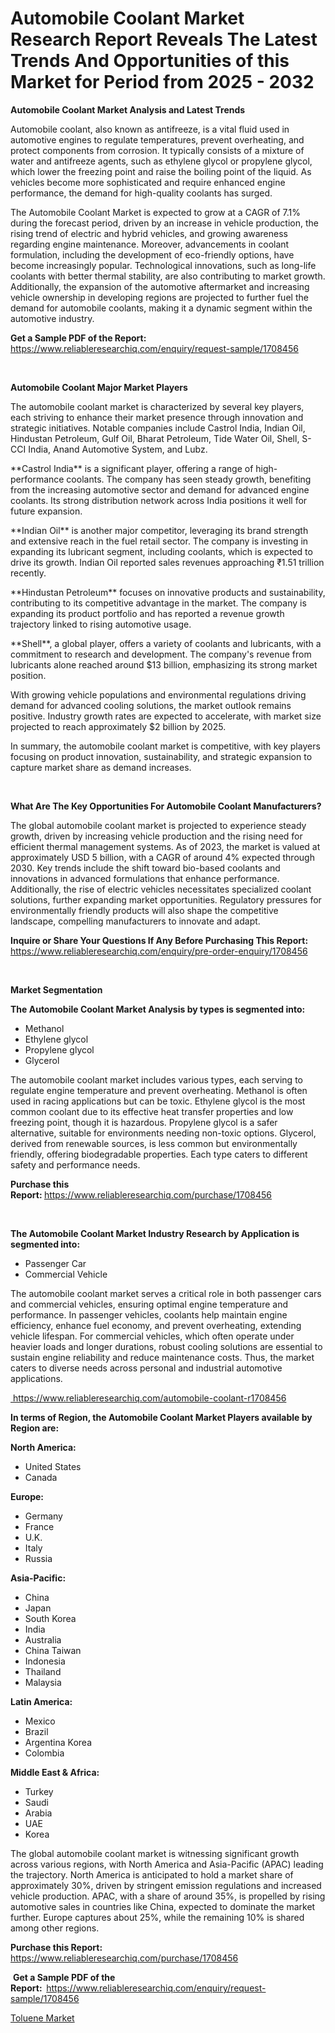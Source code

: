 <p><h1>Automobile Coolant Market Research Report Reveals The Latest Trends And Opportunities of this Market for Period from 2025 - 2032</h1></p><p><strong>Automobile Coolant Market Analysis and Latest Trends</strong></p>
<p><p>Automobile coolant, also known as antifreeze, is a vital fluid used in automotive engines to regulate temperatures, prevent overheating, and protect components from corrosion. It typically consists of a mixture of water and antifreeze agents, such as ethylene glycol or propylene glycol, which lower the freezing point and raise the boiling point of the liquid. As vehicles become more sophisticated and require enhanced engine performance, the demand for high-quality coolants has surged.</p><p>The Automobile Coolant Market is expected to grow at a CAGR of 7.1% during the forecast period, driven by an increase in vehicle production, the rising trend of electric and hybrid vehicles, and growing awareness regarding engine maintenance. Moreover, advancements in coolant formulation, including the development of eco-friendly options, have become increasingly popular. Technological innovations, such as long-life coolants with better thermal stability, are also contributing to market growth. Additionally, the expansion of the automotive aftermarket and increasing vehicle ownership in developing regions are projected to further fuel the demand for automobile coolants, making it a dynamic segment within the automotive industry.</p></p>
<p><strong>Get a Sample PDF of the Report:&nbsp;</strong> <a href="https://www.reliableresearchiq.com/enquiry/request-sample/1708456?utm_campaign=3074&utm_medium=2&utm_source=Github&utm_content=ia&utm_term=31032025&utm_id=automobile-coolant">https://www.reliableresearchiq.com/enquiry/request-sample/1708456</a></p>
<p>&nbsp;</p>
<p><strong>Automobile Coolant Major Market Players</strong></p>
<p><p>The automobile coolant market is characterized by several key players, each striving to enhance their market presence through innovation and strategic initiatives. Notable companies include Castrol India, Indian Oil, Hindustan Petroleum, Gulf Oil, Bharat Petroleum, Tide Water Oil, Shell, S-CCI India, Anand Automotive System, and Lubz.</p><p>**Castrol India** is a significant player, offering a range of high-performance coolants. The company has seen steady growth, benefiting from the increasing automotive sector and demand for advanced engine coolants. Its strong distribution network across India positions it well for future expansion.</p><p>**Indian Oil** is another major competitor, leveraging its brand strength and extensive reach in the fuel retail sector. The company is investing in expanding its lubricant segment, including coolants, which is expected to drive its growth. Indian Oil reported sales revenues approaching ₹1.51 trillion recently.</p><p>**Hindustan Petroleum** focuses on innovative products and sustainability, contributing to its competitive advantage in the market. The company is expanding its product portfolio and has reported a revenue growth trajectory linked to rising automotive usage.</p><p>**Shell**, a global player, offers a variety of coolants and lubricants, with a commitment to research and development. The company's revenue from lubricants alone reached around $13 billion, emphasizing its strong market position.</p><p>With growing vehicle populations and environmental regulations driving demand for advanced cooling solutions, the market outlook remains positive. Industry growth rates are expected to accelerate, with market size projected to reach approximately $2 billion by 2025.</p><p>In summary, the automobile coolant market is competitive, with key players focusing on product innovation, sustainability, and strategic expansion to capture market share as demand increases.</p></p>
<p>&nbsp;</p>
<p><strong>What Are The Key Opportunities For Automobile Coolant Manufacturers?</strong></p>
<p><p>The global automobile coolant market is projected to experience steady growth, driven by increasing vehicle production and the rising need for efficient thermal management systems. As of 2023, the market is valued at approximately USD 5 billion, with a CAGR of around 4% expected through 2030. Key trends include the shift toward bio-based coolants and innovations in advanced formulations that enhance performance. Additionally, the rise of electric vehicles necessitates specialized coolant solutions, further expanding market opportunities. Regulatory pressures for environmentally friendly products will also shape the competitive landscape, compelling manufacturers to innovate and adapt.</p></p>
<p><strong>Inquire or Share Your Questions If Any Before Purchasing This Report:</strong> <a href="https://www.reliableresearchiq.com/enquiry/pre-order-enquiry/1708456?utm_campaign=3074&utm_medium=2&utm_source=Github&utm_content=ia&utm_term=31032025&utm_id=automobile-coolant">https://www.reliableresearchiq.com/enquiry/pre-order-enquiry/1708456</a></p>
<p>&nbsp;</p>
<p><strong>Market Segmentation</strong></p>
<p><strong>The Automobile Coolant Market Analysis by types is segmented into:</strong></p>
<p><ul><li>Methanol</li><li>Ethylene glycol</li><li>Propylene glycol</li><li>Glycerol</li></ul></p>
<p><p>The automobile coolant market includes various types, each serving to regulate engine temperature and prevent overheating. Methanol is often used in racing applications but can be toxic. Ethylene glycol is the most common coolant due to its effective heat transfer properties and low freezing point, though it is hazardous. Propylene glycol is a safer alternative, suitable for environments needing non-toxic options. Glycerol, derived from renewable sources, is less common but environmentally friendly, offering biodegradable properties. Each type caters to different safety and performance needs.</p></p>
<p><strong>Purchase this Report:&nbsp;</strong><a href="https://www.reliableresearchiq.com/purchase/1708456?utm_campaign=3074&utm_medium=2&utm_source=Github&utm_content=ia&utm_term=31032025&utm_id=automobile-coolant">https://www.reliableresearchiq.com/purchase/1708456</a></p>
<p>&nbsp;</p>
<p><strong>The Automobile Coolant Market Industry Research by Application is segmented into:</strong></p>
<p><ul><li>Passenger Car</li><li>Commercial Vehicle</li></ul></p>
<p><p>The automobile coolant market serves a critical role in both passenger cars and commercial vehicles, ensuring optimal engine temperature and performance. In passenger vehicles, coolants help maintain engine efficiency, enhance fuel economy, and prevent overheating, extending vehicle lifespan. For commercial vehicles, which often operate under heavier loads and longer durations, robust cooling solutions are essential to sustain engine reliability and reduce maintenance costs. Thus, the market caters to diverse needs across personal and industrial automotive applications.</p></p>
<p><a href="https://www.reliableresearchiq.com/automobile-coolant-r1708456?utm_campaign=3074&utm_medium=2&utm_source=Github&utm_content=ia&utm_term=31032025&utm_id=automobile-coolant">&nbsp;https://www.reliableresearchiq.com/automobile-coolant-r1708456</a></p>
<p><strong>In terms of Region, the Automobile Coolant Market Players available by Region are:</strong></p>
<p>
    <p> <strong> North America: </strong>
        <ul>
            <li>United States</li>
            <li>Canada</li>
        </ul>
        </p> 
    <p> <strong> Europe: </strong>
        <ul>
            <li>Germany</li>
            <li>France</li>
            <li>U.K.</li>
            <li>Italy</li>
            <li>Russia</li>
        </ul>
        </p> 
    <p> <strong> Asia-Pacific: </strong>
        <ul>
            <li>China</li>
            <li>Japan</li>
            <li>South Korea</li>
            <li>India</li>
            <li>Australia</li>
            <li>China Taiwan</li>
            <li>Indonesia</li>
            <li>Thailand</li>
            <li>Malaysia</li>
        </ul>
        </p> 
    <p> <strong> Latin America: </strong>
        <ul>
            <li>Mexico</li>
            <li>Brazil</li>
            <li>Argentina Korea</li>
            <li>Colombia</li>
        </ul>
        </p> 
    <p> <strong> Middle East & Africa: </strong>
        <ul>
            <li>Turkey</li>
            <li>Saudi</li>
            <li>Arabia</li>
            <li>UAE</li>
            <li>Korea</li>
        </ul>
    </p>
    </p>
<p><p>The global automobile coolant market is witnessing significant growth across various regions, with North America and Asia-Pacific (APAC) leading the trajectory. North America is anticipated to hold a market share of approximately 30%, driven by stringent emission regulations and increased vehicle production. APAC, with a share of around 35%, is propelled by rising automotive sales in countries like China, expected to dominate the market further. Europe captures about 25%, while the remaining 10% is shared among other regions.</p></p>
<p><strong>Purchase this Report: </strong><a href="https://www.reliableresearchiq.com/purchase/1708456?utm_campaign=3074&utm_medium=2&utm_source=Github&utm_content=ia&utm_term=31032025&utm_id=automobile-coolant">https://www.reliableresearchiq.com/purchase/1708456</a></p>
<p>&nbsp;<strong>Get a Sample PDF of the Report:&nbsp;&nbsp;</strong><a href="https://www.reliableresearchiq.com/enquiry/request-sample/1708456?utm_campaign=3074&utm_medium=2&utm_source=Github&utm_content=ia&utm_term=31032025&utm_id=automobile-coolant">https://www.reliableresearchiq.com/enquiry/request-sample/1708456</a></p>
<p><strong></strong></p>
<p><p><a href="https://github.com/deyniphytic/Market-Research-Report-List-1/blob/main/toluene-market.md?utm_campaign=3074&utm_medium=2&utm_source=Github&utm_content=ia&utm_term=31032025&utm_id=automobile-coolant">Toluene Market</a></p></p>